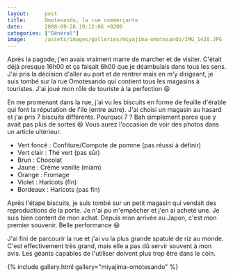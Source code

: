 ```yaml
---
layout:     post
title:      Omotesando, la rue commerçante
date:       2008-09-28 19:12:06 +0200
categories: ["Général"]
image:      /assets/images/galleries/miyajima-omotesando/IMG_1420.JPG
---
```


Après la pagode, j'en avais vraiment marre de marcher et de visiter. C'était déjà presque 16h00 et ça faisait 6h00
que je déambulais dans tous les sens. J'ai pris la décision d'aller au port et de rentrer mais en m'y dirigeant, je
suis tombé sur la rue Omotesando qui contient tous les magasins à touristes. J'ai joué mon rôle de touriste à la
perfection :laughing:

<!--more-->

En me promenant dans la rue, j'ai vu les biscuits en forme de feuille d'érable qui font la réputation de l'ile
(entre autre). J'ai choisi un magasin au hasard et j'ai pris 7 biscuits différents. Pourquoi 7 ? Bah simplement
parce que y avait pas plus de sortes :laughing: Vous aurez l'occasion de voir des photos dans un article ultérieur.

- Vert foncé : Confiture/Compote de pomme (pas réussi à définir)
- Vert clair : Thé vert (pas sûr)
- Brun : Chocolat
- Jaune : Crème vanille (miam)
- Orange : Fromage
- Violet : Haricots (fin)
- Bordeaux : Haricots (pas fin)

Après l'étape biscuits, je suis tombé sur un petit magasin qui vendait des reproductions de la porte. Je n'ai pu
m'empêcher et j'en ai acheté une. Je suis bien content de mon achat. Depuis mon arrivée au Japon, c'est mon premier
souvenir. Belle performance :laughing:

J'ai fini de parcourir la rue et j'ai vu la plus grande spatule de riz au monde. C'est effectivement très grand,
mais elle a pas dû servir souvent à mon avis. Les géants capables de l'utiliser doivent plus trop être dans le
coin.

{% include gallery.html gallery="miyajima-omotesando" %}